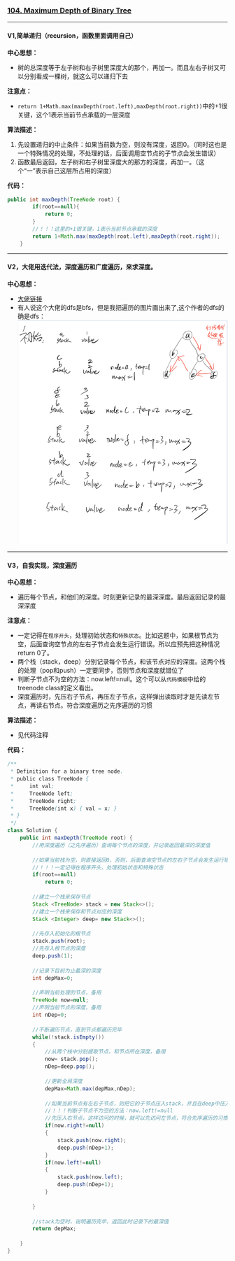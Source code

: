 ### [104. Maximum Depth of Binary Tree](https://leetcode.com/problems/maximum-depth-of-binary-tree/)
---
#### V1,简单递归（recursion，函数里面调用自己）
**中心思想：**
- 树的总深度等于左子树和右子树里深度大的那个，再加一。而且左右子树又可以分别看成一棵树，就这么可以递归下去

**注意点：**
- `return 1+Math.max(maxDepth(root.left),maxDepth(root.right))`中的+1很关键，这个1表示当前节点承载的一层深度

**算法描述：**
1. 先设置递归的中止条件：如果当前数为空，则没有深度，返回0。（同时这也是一个特殊情况的处理，不处理的话，后面调用空节点的子节点会发生错误）
2. 函数最后返回，左子树和右子树里深度大的那方的深度，再加一。（这个“一”表示自己这层所占用的深度）

**代码：**
```java
public int maxDepth(TreeNode root) {
        if(root==null){
            return 0;
        }
        //！！！这里的+1很关键，1表示当前节点承载的深度
        return 1+Math.max(maxDepth(root.left),maxDepth(root.right));
    }

```
---

#### V2，大佬用迭代法，深度遍历和广度遍历，来求深度。
**中心思想：**
- [大佬链接](https://leetcode.com/problems/maximum-depth-of-binary-tree/discuss/34195/Two-Java-Iterative-solution-DFS-and-BFS)
- 有人说这个大佬的dfs是bfs，但是我把遍历的图片画出来了,这个作者的dfs的确是dfs：![](https://github.com/yunkai-zhang/yunkai-zhang.github.io/blob/master/images/for%20github/%E6%A0%91%E6%B7%B1%E5%BA%A6%E9%81%8D%E5%8E%86.jpg)

---

#### V3，自我实现，深度遍历
**中心思想：**
- 遍历每个节点，和他们的深度。时刻更新记录的最深深度。最后返回记录的最深深度

**注意点：**
- 一定记得在`程序开头`，处理初始状态和`特殊状态`。比如这题中，如果根节点为空，后面查询空节点的左右子节点会发生运行错误。所以应预先把这种情况return 0了。
- 两个栈（stack，deep）分别记录每个节点，和该节点对应的深度。这两个栈的处理（pop和push）一定要同步，否则节点和深度就错位了
- 判断子节点不为空的方法：now.left!=null。这个可以从`代码模板`中给的treenode class的定义看出。
- 深度遍历时，先压右子节点，再压左子节点，这样弹出读取时才是先读左节点，再读右节点。符合深度遍历之先序遍历的习惯

**算法描述：**
- 见代码注释

**代码：**
```java
/**
 * Definition for a binary tree node.
 * public class TreeNode {
 *     int val;
 *     TreeNode left;
 *     TreeNode right;
 *     TreeNode(int x) { val = x; }
 * }
 */
class Solution {
    public int maxDepth(TreeNode root) {
        //用深度遍历（之先序遍历）查询每个节点的深度，并记录返回最深的深度值
        
        //如果当前栈为空，则直接返回0，否则，后面查询空节点的左右子节点会发生运行错误
        //！！！一定记得在程序开头，处理初始状态和特殊状态
        if(root==null)
            return 0;
        
        //建立一个栈来保存节点
        Stack <TreeNode> stack = new Stack<>();
        //建立一个栈来保存和节点对应的深度
        Stack <Integer> deep= new Stack<>();
        
        //先存入初始化的根节点
        stack.push(root);
        //先存入根节点的深度
        deep.push(1);
        
        //记录下目前为止最深的深度
        int depMax=0;
        
        //声明当前处理的节点，备用
        TreeNode now=null;
        //声明当前节点的深度，备用
        int nDep=0;
        
        //不断遍历节点，直到节点都遍历完毕
        while(!stack.isEmpty())
        {
            //从两个栈中分别提取节点，和节点所在深度，备用
            now= stack.pop();
            nDep=deep.pop();
            
            //更新全局深度
            depMax=Math.max(depMax,nDep);
            
            //如果当前节点有左右子节点，则把它的子节点压入stack，并且在deep中压入子节点的深度（即当前深度+1）
            //！！！判断子节点不为空的方法：now.left!=null
            //先压入右节点，这样访问的时候，就可以先访问左节点，符合先序遍历的习惯
            if(now.right!=null)
            {
                stack.push(now.right);
                deep.push(nDep+1);
            }
            if(now.left!=null)
            {
                stack.push(now.left);
                deep.push(nDep+1);
            }           
            
        }
        
        //stack为空时，说明遍历完毕，返回此时记录下的最深值
        return depMax;
        
    }
}
```
